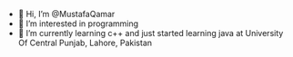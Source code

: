 - 👋 Hi, I’m @MustafaQamar
- 👀 I’m interested in programming 
- 🌱 I’m currently learning c++ and just started learning java at University Of Central Punjab, Lahore, Pakistan

<!---
MustafaQamar/MustafaQamar is a ✨ special ✨ repository because its `README.md` (this file) appears on your GitHub profile.
You can click the Preview link to take a look at your changes.
--->
